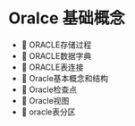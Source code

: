 # Oralce 基础概念

* 📄 ORACLE存储过程
* 📄 ORACLE数据字典
* 📄 ORACLE表连接
* 📄 Oracle基本概念和结构
* 📄 Oracle检查点
* 📄 Oracle视图
* 📄 oracle表分区

　　‍
